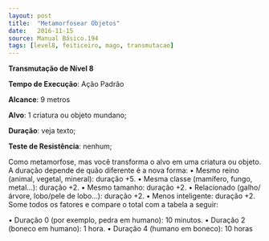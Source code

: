 ```yaml
---
layout: post
title:  "Metamorfosear Objetos"
date:   2016-11-15
source: Manual Básico.194
tags: [level8, feiticeiro, mago, transmutacao]
---
```


**Transmutação de Nível 8**

**Tempo de Execução**: Ação Padrão

**Alcance**: 9 metros

**Alvo**: 1 criatura ou objeto mundano;

**Duração**: veja texto;

**Teste de Resistência**: nenhum;


Como metamorfose, mas você transforma o alvo em uma criatura ou objeto. A duração depende de quão diferente é a nova forma:
• Mesmo reino (animal, vegetal, mineral): duração +5.
• Mesma classe (mamífero, fungo, metal...): duração +2.
• Mesmo tamanho: duração +2.
• Relacionado (galho/árvore, lobo/pele de lobo...): duração +2.
• Menos inteligente: duração +2.
Some todos os fatores e compare o total com a tabela a seguir:

• Duração 0 (por exemplo, pedra em humano): 10 minutos.
• Duração 2 (boneco em humano): 1 hora.
• Duração 4 (humano em boneco): 10 horas
